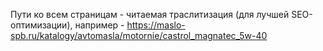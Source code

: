 Пути ко всем страницам - читаемая траслитизация (для лучшей SEO-оптимизации), например - https://maslo-spb.ru/katalogy/avtomasla/motornie/castrol_magnatec_5w-40
